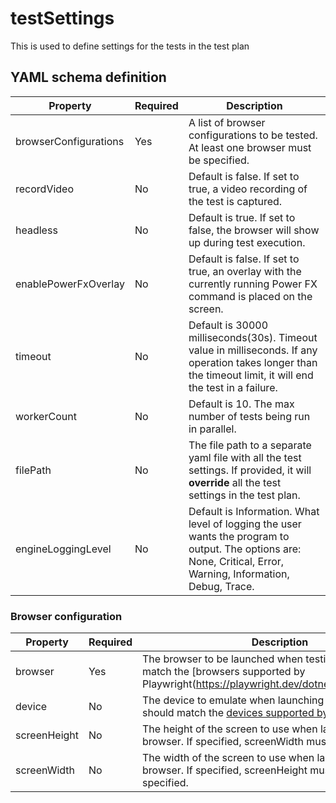 # testSettings

This is used to define settings for the tests in the test plan

## YAML schema definition

| Property | Required | Description |
| -- | -- | -- |
| browserConfigurations | Yes | A list of browser configurations to be tested. At least one browser must be specified. |
| recordVideo | No | Default is false. If set to true, a video recording of the test is captured. |
| headless | No | Default is true. If set to false, the browser will show up during test execution. |
| enablePowerFxOverlay | No | Default is false. If set to true, an overlay with the currently running Power FX command is placed on the screen. |
| timeout | No | Default is 30000 milliseconds(30s). Timeout value in milliseconds. If any operation takes longer than the timeout limit, it will end the test in a failure. |
| workerCount | No |  Default is 10. The max number of tests being run in parallel. |
| filePath | No |  The file path to a separate yaml file with all the test settings. If provided, it will **override** all the test settings in the test plan. |
| engineLoggingLevel | No | Default is Information. What level of logging the user wants the program to output. The options are: None, Critical, Error, Warning, Information, Debug, Trace. |

### Browser configuration

| Property | Required | Description |
| -- | -- | -- |
| browser | Yes | The browser to be launched when testing. This should match the [browsers supported by Playwright(https://playwright.dev/dotnet/docs/browsers)]. |
| device | No | The device to emulate when launching the browser. This should match the [devices supported by Playwright](https://playwright.dev/dotnet/docs/api/class-playwright#playwright-devices)
| screenHeight | No | The height of the screen to use when launching the browser. If specified, screenWidth must also be specified. |
| screenWidth | No | The width of the screen to use when launching the browser. If specified, screenHeight must also be specified.|
